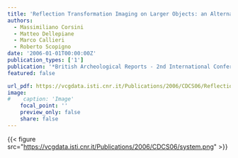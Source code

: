 ```yaml
---
title: 'Reflection Transformation Imaging on Larger Objects: an Alternative Method for Virtual Representation'
authors:
  - Massimiliano Corsini
  - Matteo Dellepiane
  - Marco Callieri
  - Roberto Scopigno
date: '2006-01-01T00:00:00Z'
publication_types: ['1']
publication: '*British Archeological Reports - 2nd International Conference on Remote Sensing Archaeology*'
featured: false

url_pdf: https://vcgdata.isti.cnr.it/Publications/2006/CDCS06/Reflection.pdf
image:
#    caption: 'Image'
    focal_point: ''
    preview_only: false
    share: false
---
```

{{< figure src="https://vcgdata.isti.cnr.it/Publications/2006/CDCS06/system.png" >}}
